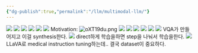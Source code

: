 ```yaml
---
{"dg-publish":true,"permalink":"/llm/multimodal-llm/"}
---
```



![](https://i.imgur.com/m82BKPF.png)
![](https://i.imgur.com/LRHUmFD.png)
![](https://i.imgur.com/WT9owyj.png)
![](https://i.imgur.com/XSPetFk.png)
![](https://i.imgur.com/PDV5Iiq.png)
![](https://i.imgur.com/RoYYkJO.png)
Motivation: ![oXT19du.png](https://i.imgur.com/oXT19du.png)
![](https://i.imgur.com/1CrT31t.png)
![](https://i.imgur.com/3mm3k6B.png)
![](https://i.imgur.com/oXT19du.png)
![](https://i.imgur.com/JOZMESi.png)
![](https://i.imgur.com/mZyny5F.png)
![](https://i.imgur.com/2POGz2C.png)
VQA가 만들어지고 이걸 synthesis한다.
![](https://i.imgur.com/1rN4Hvj.png)
direct하게 학습을하면 step을 나눠서 학습을한다.
![](https://i.imgur.com/Se2Mjja.png)
LLaVA로 medical instruction tuning하는데.. 결국 dataset이 중요하다.